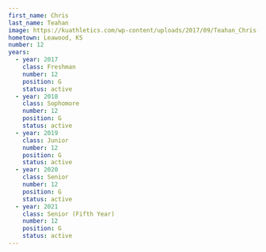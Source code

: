 ```yaml
---
first_name: Chris
last_name: Teahan
image: https://kuathletics.com/wp-content/uploads/2017/09/Teahan_Chris-745x1024.jpg
hometown: Leawood, KS
number: 12
years:
  - year: 2017
    class: Freshman
    number: 12
    position: G
    status: active
  - year: 2018
    class: Sophomore
    number: 12
    position: G
    status: active
  - year: 2019
    class: Junior
    number: 12
    position: G
    status: active
  - year: 2020
    class: Senior
    number: 12
    position: G
    status: active
  - year: 2021
    class: Senior (Fifth Year)
    number: 12
    position: G
    status: active
---
```

